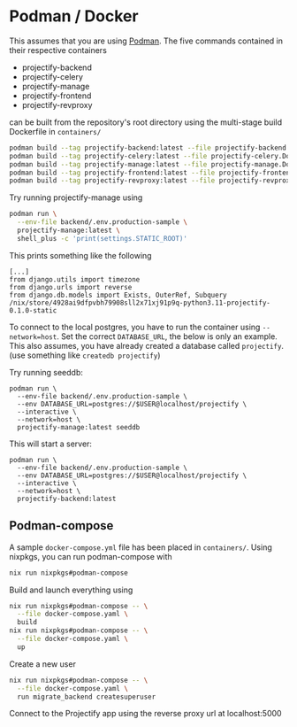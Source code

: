# Podman / Docker

This assumes that you are using [Podman](https://podman.io/). The five
commands contained in their respective containers

- projectify-backend
- projectify-celery
- projectify-manage
- projectify-frontend
- projectify-revproxy

can be built from the repository's root directory using the multi-stage build
Dockerfile in `containers/`

```bash
podman build --tag projectify-backend:latest --file projectify-backend.Dockerfile .
podman build --tag projectify-celery:latest --file projectify-celery.Dockerfile .
podman build --tag projectify-manage:latest --file projectify-manage.Dockerfile .
podman build --tag projectify-frontend:latest --file projectify-frontend.Dockerfile .
podman build --tag projectify-revproxy:latest --file projectify-revproxy.Dockerfile .
```

Try running projectify-manage using

```bash
podman run \
  --env-file backend/.env.production-sample \
  projectify-manage:latest \
  shell_plus -c 'print(settings.STATIC_ROOT)'
```

This prints something like the following

```
[...]
from django.utils import timezone
from django.urls import reverse
from django.db.models import Exists, OuterRef, Subquery
/nix/store/4928ai9dfpvbh79908sll2x71xj91p9q-python3.11-projectify-0.1.0-static
```

To connect to the local postgres, you have to run the container using
`--network=host`. Set the correct `DATABASE_URL`, the below is only an example.
This also assumes, you have already created a database called `projectify`.
(use something like `createdb projectify`)

Try running seeddb:

```fish
podman run \
  --env-file backend/.env.production-sample \
  --env DATABASE_URL=postgres://$USER@localhost/projectify \
  --interactive \
  --network=host \
  projectify-manage:latest seeddb
```

This will start a server:

```fish
podman run \
  --env-file backend/.env.production-sample \
  --env DATABASE_URL=postgres://$USER@localhost/projectify \
  --interactive \
  --network=host \
  projectify-backend:latest
```

## Podman-compose

A sample `docker-compose.yml` file has been placed in `containers/`. Using
nixpkgs, you can run podman-compose with

```bash
nix run nixpkgs#podman-compose
```

Build and launch everything using

```bash
nix run nixpkgs#podman-compose -- \
  --file docker-compose.yaml \
  build
nix run nixpkgs#podman-compose -- \
  --file docker-compose.yaml \
  up
```

Create a new user

```bash
nix run nixpkgs#podman-compose -- \
  --file docker-compose.yaml \
  run migrate_backend createsuperuser
```

Connect to the Projectify app using the reverse proxy url at localhost:5000
